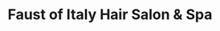 ---
title: "Faust of Italy Hair Salon & Spa"
url: /morton-grove/faust-of-italy-hair-salon-und-spa/
shop: Friseur
---